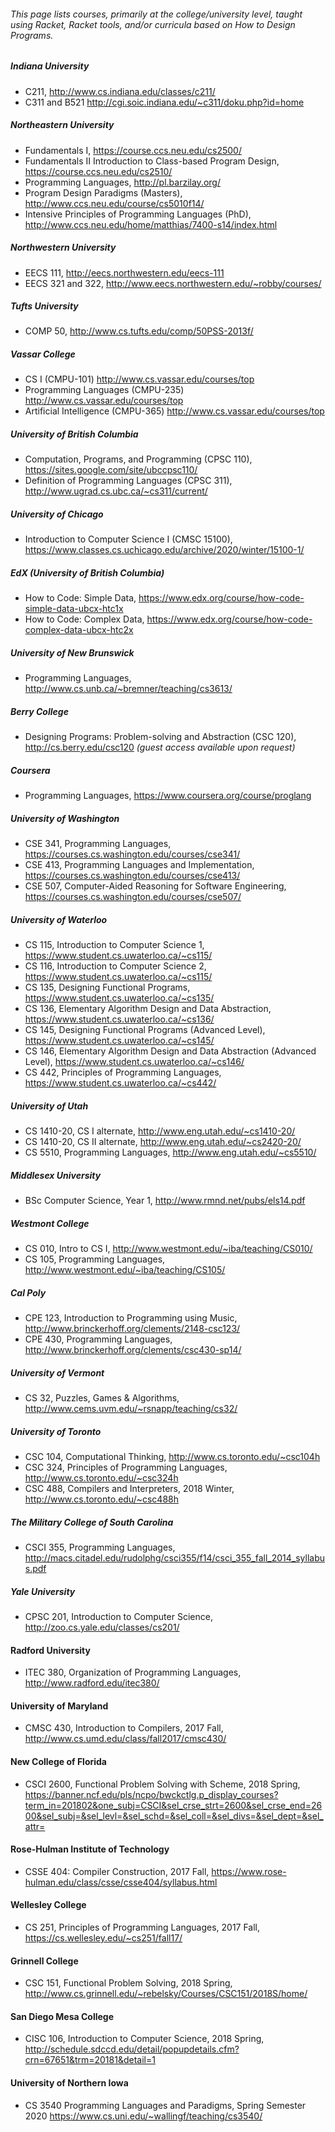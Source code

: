 ###### This page lists courses, primarily at the college/university level, taught using Racket, Racket tools, and/or curricula based on How to Design Programs.

##### Indiana University

* C211, http://www.cs.indiana.edu/classes/c211/
* C311 and B521 http://cgi.soic.indiana.edu/~c311/doku.php?id=home

##### Northeastern University

* Fundamentals I, https://course.ccs.neu.edu/cs2500/
* Fundamentals II Introduction to Class-based Program Design, https://course.ccs.neu.edu/cs2510/
* Programming Languages, http://pl.barzilay.org/
* Program Design Paradigms (Masters), http://www.ccs.neu.edu/course/cs5010f14/
* Intensive Principles of Programming Languages (PhD), http://www.ccs.neu.edu/home/matthias/7400-s14/index.html

##### Northwestern University

* EECS 111, http://eecs.northwestern.edu/eecs-111
* EECS 321 and 322, http://www.eecs.northwestern.edu/~robby/courses/

##### Tufts University

* COMP 50, http://www.cs.tufts.edu/comp/50PSS-2013f/

##### Vassar College

* CS I (CMPU-101) http://www.cs.vassar.edu/courses/top
* Programming Languages (CMPU-235) http://www.cs.vassar.edu/courses/top
* Artificial Intelligence (CMPU-365) http://www.cs.vassar.edu/courses/top

##### University of British Columbia

* Computation, Programs, and Programming (CPSC 110), https://sites.google.com/site/ubccpsc110/
* Definition of Programming Languages (CPSC 311), http://www.ugrad.cs.ubc.ca/~cs311/current/

##### University of Chicago

* Introduction to Computer Science I (CMSC 15100), https://www.classes.cs.uchicago.edu/archive/2020/winter/15100-1/

##### EdX (University of British Columbia)

* How to Code: Simple Data,
https://www.edx.org/course/how-code-simple-data-ubcx-htc1x
* How to Code: Complex Data,
https://www.edx.org/course/how-code-complex-data-ubcx-htc2x

##### University of New Brunswick 

* Programming Languages, http://www.cs.unb.ca/~bremner/teaching/cs3613/

##### Berry College

* Designing Programs: Problem-solving and Abstraction (CSC 120), http://cs.berry.edu/csc120 _(guest access available upon request)_

##### Coursera

* Programming Languages, https://www.coursera.org/course/proglang

##### University of Washington
* CSE 341, Programming Languages, https://courses.cs.washington.edu/courses/cse341/
* CSE 413, Programming Languages and Implementation, https://courses.cs.washington.edu/courses/cse413/
* CSE 507, Computer-Aided Reasoning for Software Engineering, https://courses.cs.washington.edu/courses/cse507/

##### University of Waterloo

* CS 115, Introduction to Computer Science 1, https://www.student.cs.uwaterloo.ca/~cs115/
* CS 116, Introduction to Computer Science 2, https://www.student.cs.uwaterloo.ca/~cs115/
* CS 135, Designing Functional Programs, https://www.student.cs.uwaterloo.ca/~cs135/
* CS 136, Elementary Algorithm Design and Data Abstraction, https://www.student.cs.uwaterloo.ca/~cs136/
* CS 145, Designing Functional Programs (Advanced Level), https://www.student.cs.uwaterloo.ca/~cs145/
* CS 146, Elementary Algorithm Design and Data Abstraction (Advanced Level), https://www.student.cs.uwaterloo.ca/~cs146/
* CS 442, Principles of Programming Languages, https://www.student.cs.uwaterloo.ca/~cs442/

##### University of Utah

* CS 1410-20, CS I alternate, http://www.eng.utah.edu/~cs1410-20/
* CS 1410-20, CS II alternate,  http://www.eng.utah.edu/~cs2420-20/
* CS 5510, Programming Languages, http://www.eng.utah.edu/~cs5510/

##### Middlesex University

* BSc Computer Science, Year 1, http://www.rmnd.net/pubs/els14.pdf

##### Westmont College

* CS 010, Intro to CS I, http://www.westmont.edu/~iba/teaching/CS010/
* CS 105, Programming Languages, http://www.westmont.edu/~iba/teaching/CS105/

##### Cal Poly

* CPE 123, Introduction to Programming using Music, http://www.brinckerhoff.org/clements/2148-csc123/
* CPE 430, Programming Languages, http://www.brinckerhoff.org/clements/csc430-sp14/

##### University of Vermont

* CS 32, Puzzles, Games & Algorithms, http://www.cems.uvm.edu/~rsnapp/teaching/cs32/

##### University of Toronto
* CSC 104, Computational Thinking, http://www.cs.toronto.edu/~csc104h
* CSC 324, Principles of Programming Languages, http://www.cs.toronto.edu/~csc324h
* CSC 488, Compilers and Interpreters, 2018 Winter, http://www.cs.toronto.edu/~csc488h

##### The Military College of South Carolina

* CSCI 355, Programming Languages, http://macs.citadel.edu/rudolphg/csci355/f14/csci_355_fall_2014_syllabus.pdf

##### Yale University

* CPSC 201, Introduction to Computer Science, http://zoo.cs.yale.edu/classes/cs201/

#### Radford University

* ITEC 380, Organization of Programming Languages, http://www.radford.edu/itec380/

#### University of Maryland

* CMSC 430, Introduction to Compilers, 2017 Fall, http://www.cs.umd.edu/class/fall2017/cmsc430/ 

#### New College of Florida

* CSCI 2600, Functional Problem Solving with Scheme, 2018 Spring, https://banner.ncf.edu/pls/ncpo/bwckctlg.p_display_courses?term_in=201802&one_subj=CSCI&sel_crse_strt=2600&sel_crse_end=2600&sel_subj=&sel_levl=&sel_schd=&sel_coll=&sel_divs=&sel_dept=&sel_attr=

#### Rose-Hulman Institute of Technology

* CSSE 404: Compiler Construction, 2017 Fall, https://www.rose-hulman.edu/class/csse/csse404/syllabus.html

#### Wellesley College

* CS 251, Principles of Programming Languages, 2017 Fall, https://cs.wellesley.edu/~cs251/fall17/

#### Grinnell College

* CSC 151, Functional Problem Solving, 2018 Spring, http://www.cs.grinnell.edu/~rebelsky/Courses/CSC151/2018S/home/

#### San Diego Mesa College

* CISC 106, Introduction to Computer Science, 2018 Spring, http://schedule.sdccd.edu/detail/popupdetails.cfm?crn=67651&trm=20181&detail=1

#### University of Northern Iowa

* CS 3540 Programming Languages 
and Paradigms, Spring Semester 2020
https://www.cs.uni.edu/~wallingf/teaching/cs3540/